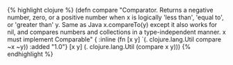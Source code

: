 {% highlight clojure %}
(defn compare
  "Comparator. Returns a negative number, zero, or a positive number
  when x is logically 'less than', 'equal to', or 'greater than'
  y. Same as Java x.compareTo(y) except it also works for nil, and
  compares numbers and collections in a type-independent manner. x
  must implement Comparable"
  {
   :inline (fn [x y] `(. clojure.lang.Util compare ~x ~y))
   :added "1.0"}
  [x y] (. clojure.lang.Util (compare x y)))
{% endhighlight %}
